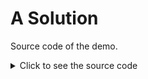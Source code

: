 # A Solution

Source code of the demo.

<details>
    <summary>Click to see the source code</summary>

    @[Play Masterming]({"stubs": ["asolution.php"], "command": "/bin/bash runSolution.sh"})
</details>
